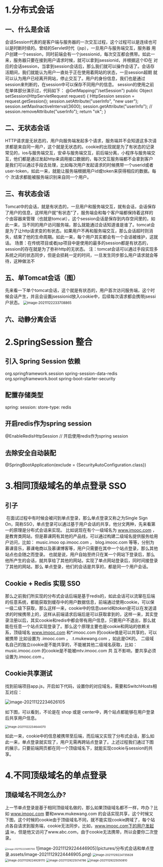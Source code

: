 # 1.分布式会话

## 一、什么是会话

会话Session代表的是客户端与服务器的一次交互过程，这个过程可以是连续也可以是时断时续的。曾经的Servlet时代（jsp），一旦用户与服务端交互，服务器
用户创建一个session，同时前端会有一个jsessionid，每次交互都会携带。如此一来，服务器只要在接到用户请求时候，就可以拿到jsessionid，并根据这个ID在
对应的会话session，当拿到session会话后，那么我们就可以操作会话了。会话存活期间，我们就能认为用户一直处于正在使用着网站的状态，一旦session超期
就可以认为用户已经离开网站，停止交互了。用户的身份信息，我们也是通过session来判断的，在session中可以保存不同用户的信息。
session的使用之前在单体部分演示过，代码如下：
@GetMapping("/setSession")
public Object setSession(HttpServletRequest request) {
HttpSession session = request.getSession();
session.setAttribute("userInfo", "new user");
session.setMaxInactiveInterval(3600);
session.getAttribute("userInfo");
// session.removeAttribute("userInfo");
return "ok";
}

## 二、无状态会话

HTTP请求是无状态的，用户向服务端发起多个请求，服务端并不会知道这多次请求都是来自同一用户，这个就是无状态的。cookie的出现就是为了有状态的记录
常见的，ios与服务端交互，安卓与服务端交互，前后端分离，小程序与服务端交互，他们都是通过发起http来调用接口数据的，每次交互服务端都不会拿到客户
是我们可以通过手段去处理，比如每次用户发起请求的时候携带一个userid或者user-token，如此一来，就能让服务端根据用户id或token来获得相应的数据。每个
次请求都能被服务端识别来自同一个用户。

## 三、有状态会话

Tomcat中的会话，就是有状态的，一旦用户和服务端交互，就有会话，会话保存了用户的信息，这样用户就“有状态”了，服务端会和每个客户端都保持着这样的
个由容器来管理（也就是tomcat），这个session会话是保存到内存空间里的，如此一来，当不同的用户访问服务端，那么就能通过会话知道谁是谁了。tomcat会
是为了让http请求变的有状态。如果用户不再和服务端交互，那么会话超时则消失，结束了他的生命周期。如此一来，每个用户其实都会有一个会话被维护，这就
话。
场景：在传统项目或者jsp项目中是使用的最多的session都是有状态的，session的存在就是为了弥补http的无状态。
注：tomcat会话可以通过手段实现多系统之间的状态同步，但是会损耗一定的时间，一旦发生同步那么用户请求就会等待，这种做法不

## 五、单Tomcat会话（图）

先来看一下单个tomcat会话，这个就是有状态的，用户首次访问服务端，这个时候会话产生，并且会设置jsessionid放入cookie中，后续每次请求都会携带jsessi
户状态。
<img src="pictures/分布式会话和单点登录.assets/image-20211122233708865.png" alt="image-20211122233708865" style="zoom: 80%;" />

## 六、动静分离会话

# 2.SpringSession 整合

## 引入 Spring Session 依赖

<dependency>
<groupId>org.springframework.session</groupId>
<artifactId>spring-session-data-redis</artifactId>
</dependency>
<dependency>
<groupId>org.springframework.boot</groupId>
<artifactId>spring-boot-starter-security</artifactId>
</dependency>

## 配置存储类型

spring:
session:
store-type: redis

## 开启redis作为spring session

@EnableRedisHttpSession // 开启使用redis作为spring session

## 去除安全自动装配

@SpringBootApplication(exclude = {SecurityAutoConfiguration.class})

# 3.相同顶级域名的单点登录 SSO

## 引子

​		在面试过程中有时候会被问到单点登录，那么单点登录又称之为Single Sign On，简称SSO，单点登录可以通过基于用户会话的共享，他分文两种，先来看第一的原理是分布式会话来实现。
比如说现在有个一级域名为 www.imooc.com ，是教育类网站，但是慕课网有其他的产品线，可以通过构建二级域名提供服务给用户访问，比如： music.imoo
op.imooc.com ， blog.imooc.com 等等，分别为慕课音乐，慕课电商以及慕课博客等，用户只需要在其中一个站点登录，那么其他站点也会随之而登录。
也就是说，用户自始至终只在某一个网站下登录后，那么他所产生的会话，就共享给了其他的网站，实现了单点网站登录后，同时间接登录了其他的网站，那么
单点登录，他们的会话是共享的，都是同一个用户会话。

## Cookie + Redis 实现 SSO

​		那么之前我们所实现的分布式会话后端是基于redis的，如此会话可以流窜在后端的任意系统，都能获取到缓存中的用户数据信息，前端通过使用cookie，可以保一级二级下获取，那么这样一来，cookie中的信息userid和token是可以在发送请求的时候携带上的，这样从前端请求后端后是可以获取拿到的，这样一来，其实登录注册以后，其实cookie和redis中都会带有用户信息，只要用户不退出，那么就能在任意一个站点实现登录了。
​		那么这个原理主要也是cookie和网站的依赖关系，顶级域名 www.imooc.com 和*.imooc.com 的cookie值是可以共享的，可以被携带
比如设置为 .imooc.com ， .t.mukewang.com ，如此是OK的。
​		二级域名自己的独立cookie是不能共享的，不能被其他二级域名获取，比如： music.imooc.com 的cookie是不能被mtv.imooc.com 共
互不影响，要共享必须设置为.imooc.com 。

## Cookie共享测试

找到前端项目app.js，开启如下代码，设置你的对应域名，需要和SwitchHosts相互对应：

![image-20211122234626105](pictures/分布式会话和单点登录.assets/image-20211122234626105.png)

如下图，可以看到，不论是在 shop 或是 center中，两个站点都能够在用户登录后共享用户信息。

<img src="pictures/分布式会话和单点登录.assets/image-20211122234644070.png" alt="image-20211122234644070" style="zoom:67%;" />

如此一来，cookie中的信息被携带至后端，而后端又实现了分布式会话，那么如此一来，单点登录就实现了，用户无需再跨站点登录了。上述过程我们通过下图
的展示，只要前端网页都在同一个顶级域名下，就能实现cookie与session的共享。

# 4.不同顶级域名的单点登录

## 顶级域名不同怎么办?

上一节单点登录是基于相同顶级域名做的，那么如果顶级域名都不一样，咋办？比如 www.imooc.com 要和www.mukewang.com 的会话实现共享，这个时候又
下图，这个时候的cookie由于顶级域名不同，就不能实现cookie跨域了，每个站点各自请求到服务端，cookie无法同步。比如，www.imooc.com下的用户发起请
ie，但是他又访问了www.abc.com，由于cookie无法携带，所以会要你二次登录。

 <img src="pictures/分布式会话和单点登录.assets/image-20211122234857100.png" alt="image-20211122234857100" style="zoom:50%;" />
![image-20211129224446905](pictures/分布式会话和单点登录.assets/image-20211129224446905.png)

 <img src="pictures/分布式会话和单点登录.assets/image-20211129224735628.png" alt="image-20211129224735628" style="zoom:67%;" />

 <img src="pictures/分布式会话和单点登录.assets/image-20211129224929170.png" alt="image-20211129224929170" style="zoom:67%;" />

 <img src="pictures/分布式会话和单点登录.assets/image-20211129225014786.png" alt="image-20211129225014786" style="zoom:67%;" />

 <img src="pictures/分布式会话和单点登录.assets/image-20211129225050810.png" alt="image-20211129225050810" style="zoom:67%;" />
